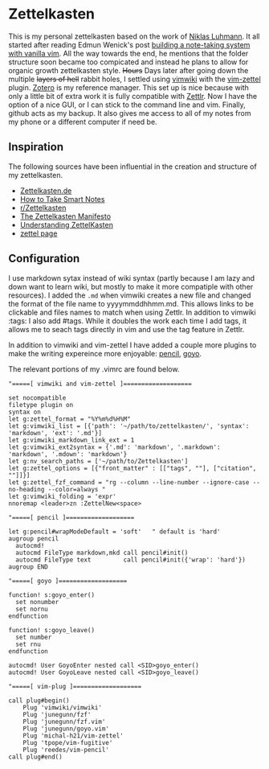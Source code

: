 # Zettelkasten

This is my personal zettelkasten based on the work of [Niklas Luhmann](https://en.wikipedia.org/wiki/Niklas_Luhmann). It all started after reading Edmun Wenick's post [building a note-taking system with vanilla vim](https://www.edwinwenink.xyz/posts/42-vim_notetaking/). All the way towards the end, he mentions that the folder structure soon became too compicated and instead he plans to allow for organic growth zettelkasten style. ~~Hours~~ Days later after going down the multiple ~~layers of hell~~ rabbit holes, I settled using [vimwiki](https://github.com/vimwiki) with the [vim-zettel](https://github.com/michal-h21/vim-zettel) plugin. [Zotero](https://www.zotero.org) is my reference manager. This set up is nice because with only a little bit of extra work it is fully compatible with [Zettlr](https://www.zettlr.com). Now I have the option of a nice GUI, or I can stick to the command line and vim. Finally, github acts as my backup. It also gives me access to all of my notes from my phone or a different computer if need be.  

## Inspiration

The following sources have been influential in the creation and structure of my zettelkasten.
- [Zettelkasten.de](https://zettelkasten.de)
- [How to Take Smart Notes](https://takesmartnotes.com)
- [r/Zettelkasten](https://www.reddit.com/r/Zettelkasten/)
- [The Zettelkasten Manifesto](https://www.youtube.com/watch?v=c5Tst3-zcWI)
- [Understanding ZettelKasten](https://medium.com/@ethomasv/understanding-zettelkasten-d0ca5bb1f80e)
- [zettel page](https://zk.zettel.page)


## Configuration

I use markdown sytax instead of wiki syntax (partly because I am lazy and down want to learn wiki, but mostly to make it more compatiple with other resources). I added the `.md` when vimwiki creates a new file and changed the format of the file name to yyyymmddhhmm.md. This allows links to be clickable and files names to match when using Zettlr. In addition to vimwiki :tags: I also add #tags. While it doubles the work each time I add tags, it allows me to seach tags directly in vim and use the tag feature in Zettlr.

In addition to vimwiki and vim-zettel I have added a couple more plugins to make the writing expereince more enjoyable: [pencil](https://github.com/reedes/vim-pencil), [goyo](https://github.com/junegunn/goyo.vim). 

The relevant portions of my .vimrc are found below.

```vim
"=====[ vimwiki and vim-zettel ]===================

set nocompatible
filetype plugin on
syntax on
let g:zettel_format = "%Y%m%d%H%M"
let g:vimwiki_list = [{'path': '~/path/to/zettelkasten/', 'syntax': 'markdown', 'ext': '.md'}]
let g:vimwiki_markdown_link_ext = 1
let g:vimwiki_ext2syntax = {'.md': 'markdown', '.markdown': 'markdown', '.mdown': 'markdown'}
let g:nv_search_paths = ['~/path/to/Zettelkasten']
let g:zettel_options = [{"front_matter" : [["tags", ""], ["citation", ""]]}]
let g:zettel_fzf_command = "rg --column --line-number --ignore-case --no-heading --color=always "
let g:vimwiki_folding = 'expr'
nnoremap <leader>zn :ZettelNew<space>

"=====[ pencil ]===================

let g:pencil#wrapModeDefault = 'soft'   " default is 'hard'
augroup pencil
  autocmd!
  autocmd FileType markdown,mkd call pencil#init()
  autocmd FileType text         call pencil#init({'wrap': 'hard'})
augroup END

"=====[ goyo ]===================

function! s:goyo_enter()
  set nonumber
  set nornu
endfunction

function! s:goyo_leave()
  set number
  set rnu
endfunction

autocmd! User GoyoEnter nested call <SID>goyo_enter()
autocmd! User GoyoLeave nested call <SID>goyo_leave()

"=====[ vim-plug ]===================

call plug#begin()
    Plug 'vimwiki/vimwiki'
    Plug 'junegunn/fzf'
    Plug 'junegunn/fzf.vim'
    Plug 'junegunn/goyo.vim'
    Plug 'michal-h21/vim-zettel'
    Plug 'tpope/vim-fugitive'
    Plug 'reedes/vim-pencil'
call plug#end()
```
